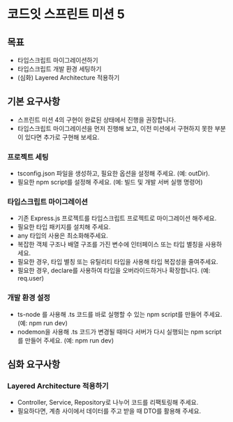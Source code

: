 # 코드잇 스프린트 미션 5

## 목표

- 타입스크립트 마이그레이션하기
- 타입스크립트 개발 환경 세팅하기
- (심화) Layered Architecture 적용하기

## 기본 요구사항

- 스프린트 미션 4의 구현이 완료된 상태에서 진행을 권장합니다.
- 타입스크립트 마이그레이션을 먼저 진행해 보고, 이전 미션에서 구현하지 못한 부분이 있다면 추가로 구현해 보세요.

### 프로젝트 세팅

- tsconfig.json 파일을 생성하고, 필요한 옵션을 설정해 주세요. (예: outDir).
- 필요한 npm script를 설정해 주세요. (예: 빌드 및 개발 서버 실행 명령어)

### 타입스크립트 마이그레이션

- 기존 Express.js 프로젝트를 타입스크립트 프로젝트로 마이그레이션 해주세요.
- 필요한 타입 패키지를 설치해 주세요.
- any 타입의 사용은 최소화해주세요.
- 복잡한 객체 구조나 배열 구조를 가진 변수에 인터페이스 또는 타입 별칭을 사용하세요.
- 필요한 경우, 타입 별칭 또는 유틸리티 타입을 사용해 타입 복잡성을 줄여주세요.
- 필요한 경우, declare를 사용하여 타입을 오버라이드하거나 확장합니다. (예: req.user)

### 개발 환경 설정

- ts-node 를 사용해 .ts 코드를 바로 실행할 수 있는 npm script를 만들어 주세요. (예: npm run dev)
- nodemon을 사용해 .ts 코드가 변경될 때마다 서버가 다시 실행되는 npm script를 만들어 주세요. (예: npm run dev)

## 심화 요구사항

### Layered Architecture 적용하기

- Controller, Service, Repository로 나누어 코드를 리팩토링해 주세요.
- 필요하다면, 계층 사이에서 데이터를 주고 받을 때 DTO를 활용해 주세요.
